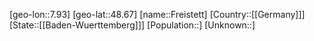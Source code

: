 ﻿---
location: [48.67,7.93]
type: City
tags:
- geo/City


SpocWebEntityId: 30262
isDeleted: false
confidential: public

---
[geo-lon::7.93]
[geo-lat::48.67]
[name::Freistett]
[Country::[[Germany]]]
[State::[[Baden-Wuerttemberg]]]
[Population::]
[Unknown::]

